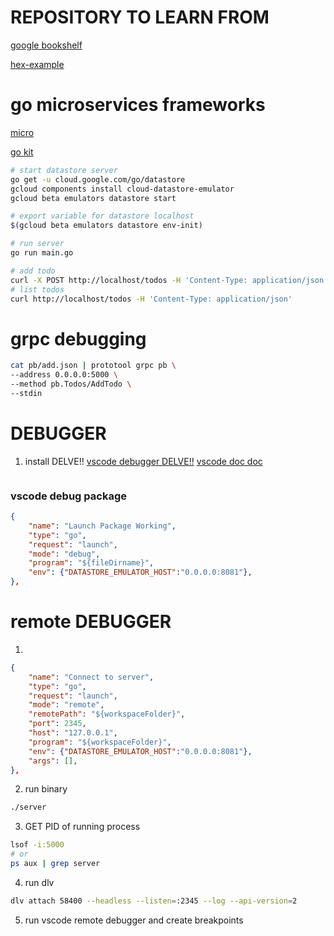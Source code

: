# REPOSITORY TO LEARN FROM
[google bookshelf](https://github.com/GoogleCloudPlatform/golang-samples/tree/master/getting-started/bookshelf)

[hex-example](https://github.com/Holmes89/hex-example)

# go microservices frameworks
[micro](https://micro.mu/)

[go kit](https://gokit.io/)

```sh
# start datastore server
go get -u cloud.google.com/go/datastore
gcloud components install cloud-datastore-emulator
gcloud beta emulators datastore start

# export variable for datastore localhost
$(gcloud beta emulators datastore env-init)

# run server
go run main.go

# add todo
curl -X POST http://localhost/todos -H 'Content-Type: application/json' -d '{ "text": "second todo" } '
# list todos
curl http://localhost/todos -H 'Content-Type: application/json'
```


# grpc debugging
```sh
cat pb/add.json | prototool grpc pb \
--address 0.0.0.0:5000 \
--method pb.Todos/AddTodo \
--stdin
```


# DEBUGGER
1) install DELVE!!
[vscode debugger DELVE!!](https://github.com/go-delve/delve)
[vscode doc doc](https://github.com/Microsoft/vscode-go/wiki/Debugging-Go-code-using-VS-Code)
```sh
```

### vscode debug package
```json
{
    "name": "Launch Package Working",
    "type": "go",
    "request": "launch",
    "mode": "debug",
    "program": "${fileDirname}",
    "env": {"DATASTORE_EMULATOR_HOST":"0.0.0.0:8081"},
},
```

# remote DEBUGGER
1)
```json
{
    "name": "Connect to server",
    "type": "go",
    "request": "launch",
    "mode": "remote",
    "remotePath": "${workspaceFolder}",
    "port": 2345,
    "host": "127.0.0.1",
    "program": "${workspaceFolder}",
    "env": {"DATASTORE_EMULATOR_HOST":"0.0.0.0:8081"},
    "args": [],
},
```
2) run binary
```sh
./server
```

3) GET PID of running process
```sh
lsof -i:5000
# or
ps aux | grep server
```

4) run dlv
```sh
dlv attach 58400 --headless --listen=:2345 --log --api-version=2
```

5) run vscode remote debugger and create breakpoints